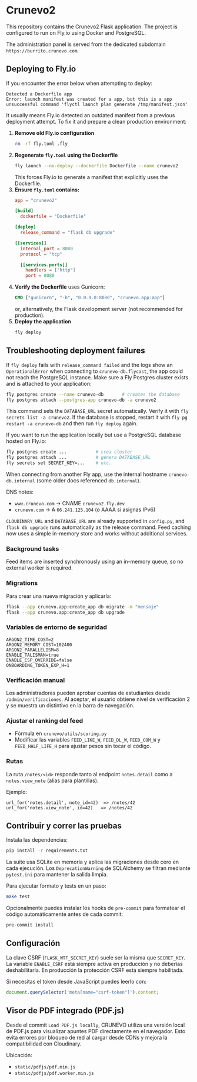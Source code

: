 # Crunevo2

This repository contains the Crunevo2 Flask application. The project is configured to run on Fly.io using Docker and PostgreSQL.

The administration panel is served from the dedicated subdomain `https://burrito.crunevo.com`.

## Deploying to Fly.io

If you encounter the error below when attempting to deploy:

```
Detected a Dockerfile app
Error: launch manifest was created for a app, but this is a app
unsuccessful command 'flyctl launch plan generate /tmp/manifest.json'
```

It usually means Fly.io detected an outdated manifest from a previous deployment attempt. To fix it and prepare a clean production environment:

1. **Remove old Fly.io configuration**
   ```bash
   rm -rf fly.toml .fly
   ```
2. **Regenerate `fly.toml` using the Dockerfile**
   ```bash
   fly launch --no-deploy --dockerfile Dockerfile --name crunevo2
   ```
   This forces Fly.io to generate a manifest that explicitly uses the Dockerfile.
3. **Ensure `fly.toml` contains:**
   ```toml
   app = "crunevo2"

   [build]
     dockerfile = "Dockerfile"

   [deploy]
     release_command = "flask db upgrade"

   [[services]]
     internal_port = 8080
     protocol = "tcp"

     [[services.ports]]
       handlers = ["http"]
       port = 8080
   ```
4. **Verify the Dockerfile** uses Gunicorn:
   ```Dockerfile
   CMD ["gunicorn", "-b", "0.0.0.0:8080", "crunevo.app:app"]
   ```
   or, alternatively, the Flask development server (not recommended for production).
5. **Deploy the application**
   ```bash
   fly deploy
   ```

## Troubleshooting deployment failures

If `fly deploy` fails with `release_command failed` and the logs show an
`OperationalError` when connecting to `crunevo-db.flycast`, the app could not
reach the PostgreSQL instance. Make sure a Fly Postgres cluster exists and is
attached to your application:

```bash
fly postgres create --name crunevo-db       # creates the database
fly postgres attach --postgres-app crunevo-db -a crunevo2
```

This command sets the `DATABASE_URL` secret automatically. Verify it with
`fly secrets list -a crunevo2`. If the database is stopped, restart it with
`fly pg restart -a crunevo-db` and then run `fly deploy` again.

If you want to run the application locally but use a PostgreSQL
database hosted on Fly.io:
```bash
fly postgres create ...           # crea cluster
fly postgres attach ...           # genera DATABASE_URL
fly secrets set SECRET_KEY=...    # etc.
```

When connecting from another Fly app, use the internal hostname
`crunevo-db.internal` (some older docs referenced `db.internal`).

DNS notes:
* `www.crunevo.com` → CNAME `crunevo2.fly.dev`
* `crunevo.com` → A `66.241.125.104` (o AAAA si asignas IPv6)

`CLOUDINARY_URL` and `DATABASE_URL` are already supported in `config.py`, and `flask db upgrade` runs automatically as the release command. Feed caching now uses a simple in-memory store and works without additional services.

### Background tasks

Feed items are inserted synchronously using an in-memory queue, so no external worker is required.

### Migrations

Para crear una nueva migración y aplicarla:

```bash
flask --app crunevo.app:create_app db migrate -m "mensaje"
flask --app crunevo.app:create_app db upgrade
```

### Variables de entorno de seguridad

```
ARGON2_TIME_COST=2
ARGON2_MEMORY_COST=102400
ARGON2_PARALLELISM=8
ENABLE_TALISMAN=true
ENABLE_CSP_OVERRIDE=false
ONBOARDING_TOKEN_EXP_H=1
```

### Verificación manual

Los administradores pueden aprobar cuentas de estudiantes desde
`/admin/verificaciones`. Al aceptar, el usuario obtiene nivel de verificación 2
y se muestra un distintivo en la barra de navegación.

### Ajustar el ranking del feed
- Fórmula en `crunevo/utils/scoring.py`
- Modificar las variables `FEED_LIKE_W`, `FEED_DL_W`, `FEED_COM_W` y
  `FEED_HALF_LIFE_H` para ajustar pesos sin tocar el código.

### Rutas


La ruta `/notes/<id>` responde tanto al endpoint `notes.detail` como a `notes.view_note` (alias para plantillas).

Ejemplo:
```
url_for('notes.detail', note_id=42)  => /notes/42
url_for('notes.view_note', id=42)   => /notes/42
```

## Contribuir y correr las pruebas

Instala las dependencias:

```bash
pip install -r requirements.txt
```

La suite usa SQLite en memoria y aplica las migraciones desde cero en cada
ejecución. Los `DeprecationWarning` de SQLAlchemy se filtran mediante
`pytest.ini` para mantener la salida limpia.

Para ejecutar formato y tests en un paso:

```bash
make test
```

Opcionalmente puedes instalar los hooks de `pre-commit` para formatear el
código automáticamente antes de cada commit:

```bash
pre-commit install
```

## Configuración

La clave CSRF (`FLASK_WTF_SECRET_KEY`) suele ser la misma que `SECRET_KEY`.
La variable `ENABLE_CSRF` está siempre activa en producción y no deberías deshabilitarla.
En producción la protección CSRF está siempre habilitada.

Si necesitas el token desde JavaScript puedes leerlo con:

```javascript
document.querySelector('meta[name="csrf-token"]').content;
```
## Visor de PDF integrado (PDF.js)

Desde el commit `Load PDF.js locally`, CRUNEVO utiliza una versión local de PDF.js para visualizar apuntes PDF directamente en el navegador. Esto evita errores por bloqueo de red al cargar desde CDNs y mejora la compatibilidad con Cloudinary.

Ubicación:
- `static/pdfjs/pdf.min.js`
- `static/pdfjs/pdf.worker.min.js`
